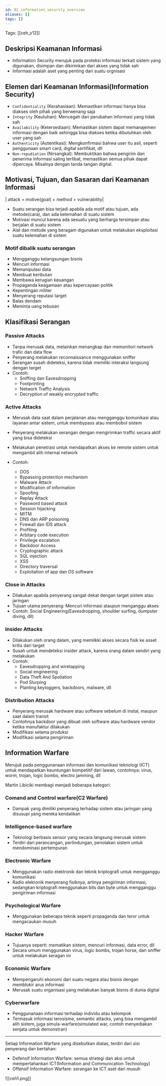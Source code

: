 ```yaml
---
id: 01_information_security_overview
aliases: []
tags: []
---
```


Tags: [[ceh_v12]]

## Deskripsi Keamanan Informasi

- Information Security merujuk pada proteksi informasi terkait sistem yang digunakan, disimpan dan dikirimkan dari akses yang tidak sah
- Informasi adalah aset yang penting dari suatu orgnisasi

## Elemen dari Keamanan Informasi(Information Security)

- `Confidentiality` (Kerahasiaan): Memastikan informasi hanya bisa diakses oleh pihak yang berwenang saja
- `Integrity` (Keutuhan): Mencegah dari perubahan informasi yang tidak sah
- `Availability` (Ketersediaan): Memastikan sistem dapat memanajemen informasi dengan baik sehingga bisa diakses ketika dibutuhkan oleh user yang sah
- `Authenticity` (Autentikasi): Mengkonfirmasi bahwa user itu asli, seperti penggunaan smart card, digital sertifikat, dll
- `Non-repudiation` (Nirsangkal): Membuktikan bahwa pengirim dan penerima informasi saling terlibat, memastikan semua pihak dapat dipercaya. Misalnya dengan tanda tangan digital.

## Motivasi, Tujuan, dan Sasaran dari Keamanan Informasi

| attack = motive(goal) + method + vulnerability|

- Suatu serangan bisa terjadi apabila ada motif atau tujuan, ada metode(cara), dan ada kelemahan di suatu sistem
- Motivasi muncul karena ada sesuatu yang berharga tersimpan atau berjalan di suatu sistem
- Alat dan metode yang beragam digunakan untuk melakukan eksploitasi suatu kelemahan di sistem

### Motif dibalik suatu serangan

- Mengganggu kelangsungan bisnis
- Mencuri informasi
- Memanipulasi data
- Membuat keributan
- Membawa kerugian keuangan
- Propaganda keagamaan atau kepercayaan politik
- Kepentingan militer
- Menyerang reputasi target
- Balas dendam
- Meminta uang tebusan

## Klasifikasi Serangan

### Passive Attacks

- Tanpa merusak data, melainkan menangkap dan memonitori network trafic dan data flow
- Penyerang melakukan reconnaissance menggunakan sniffer
- Serangan susah dideteksi, karena tidak memiliki interaksi langsung dengan target
- Contoh:
  - Sniffing dan Eavesdropping
  - Footprinting
  - Network Traffic Analysis
  - Decryption of weakly encrypted traffic

### Active Attacks

- Merusak data saat dalam perjalanan atau mengganggu komunikasi atau layanan antar sistem, untuk membypass atau membobol sistem
- Penyerang melakukan serangan dengan mengirimkan traffic secara aktif yang bisa dideteksi
- Melakukan penetrasi untuk mendapatkan akses ke remote sistem untuk mengambil alih internal network
- Contoh:

  - DOS
  - Bypassing protection mechanism
  - Malware Attack
  - Modification of information
  - Spoofing
  - Replay Attack
  - Password based attack
  - Session hijacking
  - MITM
  - DNS dan ARP poisoning
  - Firewall dan IDS attack
  - Profiling
  - Arbitary code execution
  - Privilege escalation
  - Backdoor Access
  - Cryptographic attack
  - SQL injection
  - XSS
  - Directory traversal
  - Exploitation of app dan OS software

### Close in Attacks

- Dilakukan apabila penyerang sangat dekat dengan target sistem atau jaringan
- Tujuan utama penyerang: Mencuri informasi ataupun menganggu akses
- Contoh: Social Engineering(Eavesdropping, shoulder surfing, dumpster diving, dll)

### Insider Attacks

- Dilakukan oleh orang dalam, yang memilkki akses secara fisik ke asset kritis dari target
- Susah untuk mendeteksi insider attack, karena orang dalam sendiri yang melakukan
- Contoh:
  - Eavesdropping and wiretapping
  - Social engineering
  - Data Theft And Spoliation
  - Pod Slurping
  - Planting keyloggers, backdoors, malware, dll

### Distribution Attacks

- Penyerang merusak hardware atau software sebelum di instal, maupun saat dalam transit
- Contohnya backdoor yang dibuat oleh software atau hardware vendor ketika manufaktur dilakukan
- Modifikasi selama produksi
- Modifikasi selama pengiriman

## Information Warfare

Merujuk pada penggunanaan informasi dan komunikasi teknologi (ICT) untuk mendapatkan keuntungan kompetitif dari lawan, contohnya: virus, worm, trojan, logic bombs, electro jamming, dll

Martin Libiciki membagi menjadi beberapa kategori:

### Comand and Control warfare(C2 Warfare)

- Dampak yang dimiliki penyerang terhadap sistem atau jaringan yang disusupi yang mereka kendalikan

### Intelligence-based warfare

- Teknologi berbasis sensor yang secara langsung merusak sistem
- Terdiri dari perancangan, perlindungan, penolakan sistem untuk mendominasi pertempuran

### Electronic Warfare

- Menggunakan radio elektronik dan teknik kriptografi untuk mengganggu komunikasi
- Radio elekronik menyerang fisiknya, artinya pengiriman informasi, sedangkan kriptografi menggunakan bits dan byte untuk mengganggu pengiriman informasi

### Psychological Warfare

- Menggunakan beberapa teknik seperti propaganda dan teror untuk mengacaukan musuh

### Hacker Warfare

- Tujuanya seperti: mematikan sistem, mencuri informasi, data error, dll
- Secara umum menggunakan virus, logic bombs, trojan horse, dan sniffer untuk melakukan seragan ini

### Economic Warfare

- Mempengaruhi ekonomi dari suatu negara atau bisnis dengan memblokir arus informasi
- Merusak suatu organisasi yang melakukan banyak bisnis di dunia digital

### Cyberwarfare

- Penggunanaan informasi terhadap individu atau kelompok
- Termasuk informasi terosisme, semantic attacks, yang bisa mengambil alih sistem, juga simula-warfare(simulated war, contoh menyediakan senjata untuk demonstran)

---

Setiap Information Warfare yang disebutkan diatas, terdiri dari sisi penyerang dan bertahan:

- Defensif Information Warfare: semua strategi dan aksi untuk mempertahankan ICT(Information and Communication Technology)
- Offensif Information Warfare: serangan ke ICT aset dari musuh

![[ceh1.png]]
